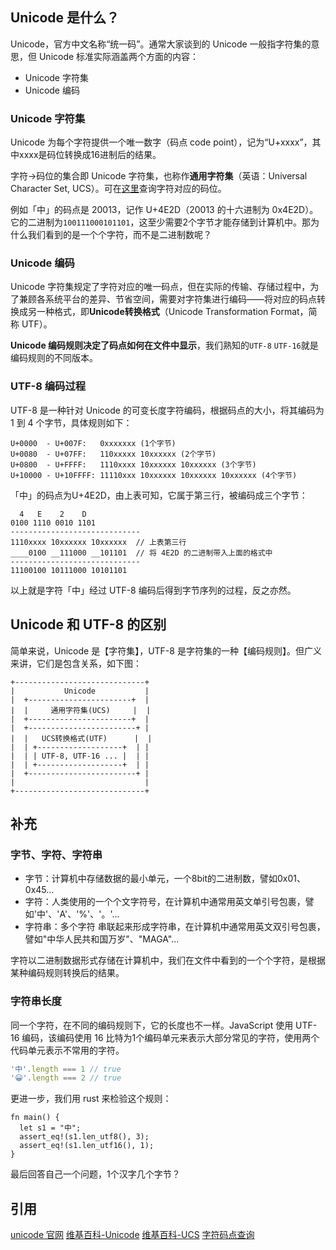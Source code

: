 ## Unicode 是什么？

Unicode，官方中文名称“统一码”。通常大家谈到的 Unicode 一般指字符集的意思，但 Unicode 标准实际涵盖两个方面的内容：
* Unicode 字符集
* Unicode 编码

### Unicode 字符集
Unicode 为每个字符提供一个唯一数字（码点 code point），记为“U+xxxx”，其中xxxx是码位转换成16进制后的结果。

字符->码位的集合即 Unicode 字符集，也称作**通用字符集**（英语：Universal Character Set, UCS）。可在[这里](https://www.fileformat.info/info/unicode/char/search.htm)查询字符对应的码位。

例如「中」的码点是 20013，记作 U+4E2D（20013 的十六进制为 0x4E2D）。它的二进制为`100111000101101`，这至少需要2个字节才能存储到计算机中。那为什么我们看到的是一个个字符，而不是二进制数呢？

### Unicode 编码
Unicode 字符集规定了字符对应的唯一码点，但在实际的传输、存储过程中，为了兼顾各系统平台的差异、节省空间，需要对字符集进行编码——将对应的码点转换成另一种格式，即**Unicode转换格式**（Unicode Transformation Format，简称 UTF）。

**Unicode 编码规则决定了码点如何在文件中显示**，我们熟知的`UTF-8` `UTF-16`就是编码规则的不同版本。

### UTF-8 编码过程
UTF-8 是一种针对 Unicode 的可变长度字符编码，根据码点的大小，将其编码为 1 到 4 个字节，具体规则如下：
````
U+0000  - U+007F:   0xxxxxxx (1个字节)
U+0080  - U+07FF:   110xxxxx 10xxxxxx (2个字节)
U+0800  - U+FFFF:   1110xxxx 10xxxxxx 10xxxxxx (3个字节)
U+10000 - U+10FFFF: 11110xxx 10xxxxxx 10xxxxxx 10xxxxxx (4个字节)
````
「中」的码点为U+4E2D，由上表可知，它属于第三行，被编码成三个字节：
````
  4   E    2    D
0100 1110 0010 1101
-----------------------------
1110xxxx 10xxxxxx 10xxxxxx  // 上表第三行
____0100 __111000 __101101  // 将 4E2D 的二进制带入上面的格式中
-----------------------------
11100100 10111000 10101101  
````
以上就是字符「中」经过 UTF-8 编码后得到字节序列的过程，反之亦然。

## Unicode 和 UTF-8 的区别
简单来说，Unicode 是【字符集】，UTF-8 是字符集的一种【编码规则】。但广义来讲，它们是包含关系，如下图：
````
+-----------------------------+
|           Unicode           |
|  +-----------------------+  |
|  |     通用字符集(UCS)     |  |
|  +-----------------------+  |
|  +------------------------+ |
|  |   UCS转换格式(UTF)      |  |
|  | +-------------------+  | |
|  | | UTF-8, UTF-16 ... |  | |
|  | +-------------------+  | |
|  +------------------------+ |
|                             |
+-----------------------------+
````

## 补充

### 字节、字符、字符串
* 字节：计算机中存储数据的最小单元，一个8bit的二进制数，譬如0x01、0x45...
* 字符：人类使用的一个个文字符号，在计算机中通常用英文单引号包裹，譬如'中'、'A'、'%'、'。'...
* 字符串：多个字符 串联起来形成字符串，在计算机中通常用英文双引号包裹，譬如"中华人民共和国万岁"、"MAGA"...

字符以二进制数据形式存储在计算机中，我们在文件中看到的一个个字符，是根据某种编码规则转换后的结果。

### 字符串长度
同一个字符，在不同的编码规则下，它的长度也不一样。JavaScript 使用 UTF-16 编码，该编码使用 16 比特为1个编码单元来表示大部分常见的字符，使用两个代码单元表示不常用的字符。
````js
'中'.length === 1 // true
'😀'.length === 2 // true
````
更进一步，我们用 rust 来检验这个规则：
````
fn main() {
  let s1 = "中";
  assert_eq!(s1.len_utf8(), 3);
  assert_eq!(s1.len_utf16(), 1);
}
````
最后回答自己一个问题，1个汉字几个字节？

## 引用
[unicode 官网](https://home.unicode.org/basic-info/overview/)
[维基百科-Unicode](https://zh.wikipedia.org/wiki/Unicode)
[维基百科-UCS](https://zh.wikipedia.org/wiki/%E9%80%9A%E7%94%A8%E5%AD%97%E7%AC%A6%E9%9B%86)
[字符码点查询](https://www.fileformat.info/info/unicode/char/search.htm)
